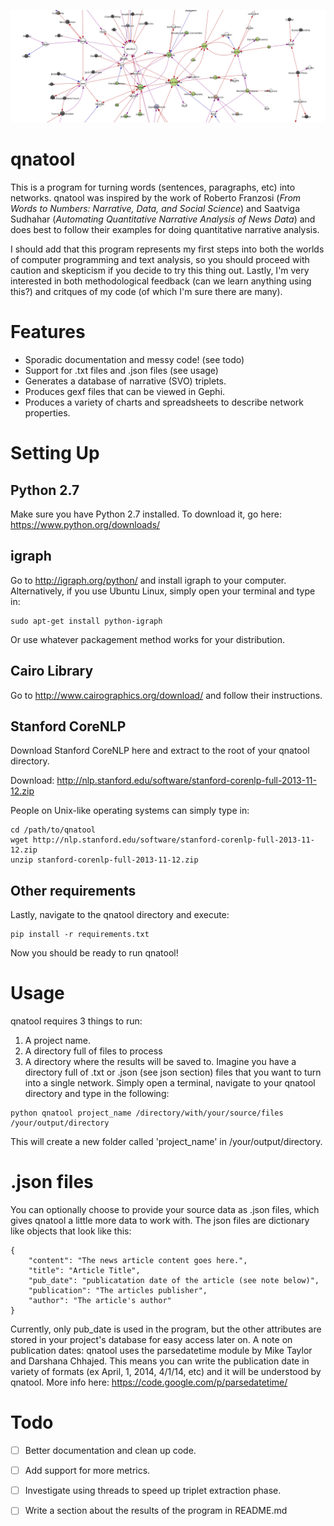![A network graph](https://raw.githubusercontent.com/DansGit/qnatool/master/docs/abortion2.png)
# qnatool
This is a program for turning words (sentences, paragraphs, etc) into networks.
qnatool was inspired by the work of Roberto Franzosi (*From Words to Numbers: Narrative, Data, and Social Science*)
and Saatviga Sudhahar (*Automating Quantitative Narrative Analysis of News Data*) and does best to follow their
examples for doing quantitative narrative analysis. 

I should add that this program represents my first steps into
both the worlds of computer programming and text analysis, so you should proceed with caution 
and skepticism if you decide to try this thing out.
Lastly, I'm very interested in both methodological feedback
(can we learn anything using this?) and critques of my code (of which I'm sure there are many). 

# Features
* Sporadic documentation and messy code! (see todo)
* Support for .txt files and .json files (see usage)
* Generates a database of narrative (SVO) triplets.
* Produces gexf files that can be viewed in Gephi.
* Produces a variety of charts and spreadsheets to describe network properties.

# Setting Up
## Python 2.7
Make sure you have Python 2.7 installed.
To download it, go here: https://www.python.org/downloads/ 

## igraph
Go to http://igraph.org/python/ and install igraph to your computer.
Alternatively, if you use Ubuntu Linux, simply open your terminal and type in:
```
sudo apt-get install python-igraph
```
Or use whatever packagement method works for your distribution.

## Cairo Library
Go to http://www.cairographics.org/download/ and follow their instructions.

## Stanford CoreNLP
Download Stanford CoreNLP here and extract to the root of your qnatool directory.

Download: http://nlp.stanford.edu/software/stanford-corenlp-full-2013-11-12.zip

People on Unix-like operating systems can simply type in:
```
cd /path/to/qnatool
wget http://nlp.stanford.edu/software/stanford-corenlp-full-2013-11-12.zip
unzip stanford-corenlp-full-2013-11-12.zip
```

## Other requirements
Lastly, navigate to the qnatool directory and execute:
```
pip install -r requirements.txt
```

Now you should be ready to run qnatool!

# Usage
qnatool requires 3 things to run:
1. A project name.
2. A directory full of files to process
3. A directory where the results will be saved to.
Imagine you have a directory full of .txt or .json (see json section) files that you want to turn into a single network.
Simply open a terminal, navigate to your qnatool directory and type in the following:
```
python qnatool project_name /directory/with/your/source/files /your/output/directory
```
This will create a new folder called 'project_name' in /your/output/directory.

# .json files
You can optionally choose to provide your source data as .json files, which gives qnatool a little more data to work with.
The json files are dictionary like objects that look like this:
```
{
    "content": "The news article content goes here.",
    "title": "Article Title",
    "pub_date": "publicatation date of the article (see note below)",
    "publication": "The articles publisher",
    "author": "The article's author"
}
```
Currently, only pub_date is used in the program, but the other attributes are stored in your project's database for easy
access later on.
A note on publication dates: qnatool uses the parsedatetime module by Mike Taylor and Darshana Chhajed. This means
you can write the publication date in variety of formats (ex April, 1, 2014, 4/1/14, etc) and it will be understood
by qnatool. More info here: https://code.google.com/p/parsedatetime/

# Todo
- [ ] Better documentation and clean up code.
- [ ] Add support for more metrics.
- [ ] Investigate using threads to speed up triplet extraction phase.
- [ ] Write a section about the results of the program in README.md

